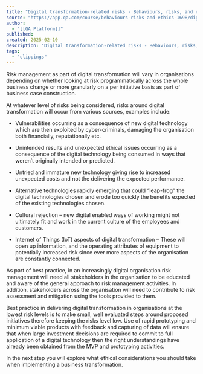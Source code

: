 ```yaml
---
title: "Digital transformation-related risks - Behaviours, risks, and ethics Lesson | QA Platform"
source: "https://app.qa.com/course/behaviours-risks-and-ethics-1698/digital-transformation-related-risks/?context_id=13677&context_resource=lp"
author:
  - "[[QA Platform]]"
published:
created: 2025-02-10
description: "Digital transformation-related risks - Behaviours, risks, and ethics lesson from QA Platform. Start learning today with our digital training solutions."
tags:
  - "clippings"
---
```

Risk management as part of digital transformation will vary in organisations depending on whether looking at risk programmatically across the whole business change or more granularly on a per initiative basis as part of business case construction.  

At whatever level of risks being considered, risks around digital transformation will occur from various sources, examples include: 

- Vulnerabilities occurring as a consequence of new digital technology which are then exploited by cyber-criminals, damaging the organisation both financially, reputationally etc.

- Unintended results and unexpected ethical issues occurring as a consequence of the digital technology being consumed in ways that weren’t originally intended or predicted.

- Untried and immature new technology giving rise to increased unexpected costs and not the delivering the expected performance.

- Alternative technologies rapidly emerging that could “leap-frog” the digital technologies chosen and erode too quickly the benefits expected of the existing technologies chosen.

- Cultural rejection – new digital enabled ways of working might not ultimately fit and work in the current culture of the employees and customers.

- Internet of Things (IoT) aspects of digital transformation – These will open up information, and the operating attributes of equipment to potentially increased risk since ever more aspects of the organisation are constantly connected.

As part of best practice, in an increasingly digital organisation risk management will need all stakeholders in the organisation to be educated and aware of the general approach to risk management activities. In addition, stakeholders across the organisation will need to contribute to risk assessment and mitigation using the tools provided to them. 

Best practice in delivering digital transformation in organisations at the lowest risk levels is to make small, well evaluated steps around proposed initiatives therefore keeping the risks level low. Use of rapid prototyping and minimum viable products with feedback and capturing of data will ensure that when large investment decisions are required to commit to full application of a digital technology then the right understandings have already been obtained from the MVP and prototyping activities.  

In the next step you will explore what ethical considerations you should take when implementing a business transformation.
